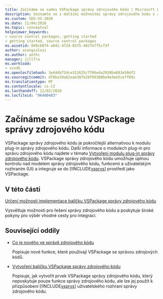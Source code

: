 ```yaml
---
title: Začínáme se sadou VSPackage správy zdrojového kódu | Microsoft Docs
description: Seznamte se s dalšími možnostmi správy zdrojového kódu v aplikaci Visual Studio a jak jsou pokročilejší alternativou k modulům plug-in pro správu zdrojového kódu.
ms.custom: SEO-VS-2020
ms.date: 11/04/2016
ms.topic: conceptual
helpviewer_keywords:
- source control packages, getting started
- getting started, source control packages
ms.assetid: 049c68f4-a041-4f24-8575-4837e7f5cf3f
author: acangialosi
ms.author: anthc
manager: jillfra
ms.workload:
- vssdk
ms.openlocfilehash: 3e444b73dce312625c7f86eda2930ba683e504f2
ms.sourcegitcommit: df6ba39a62eae387e29f89388be9e3ee5ceff69c
ms.translationtype: MT
ms.contentlocale: cs-CZ
ms.lasthandoff: 12/02/2020
ms.locfileid: "96480483"
---
```

# <a name="get-started-with-source-control-vspackages"></a>Začínáme se sadou VSPackage správy zdrojového kódu

VSPackage správy zdrojového kódu je pokročilejší alternativou k modulu plug-in správy zdrojového kódu. Další informace o modulech plug-in pro správu zdrojového kódu najdete v tématu [Vytvoření modulu plug-in správy zdrojového kódu](../../extensibility/internals/creating-a-source-control-plug-in.md). VSPackage správy zdrojového kódu umožňuje úplnou kontrolu nad modelem správy zdrojového kódu, funkcemi a uživatelským rozhraním (UI) a integruje se do [!INCLUDE[vsprvs](../../code-quality/includes/vsprvs_md.md)] prostředí jako VSPackage.

## <a name="in-this-section"></a>V této části

[Určení možnosti implementace balíčku VSPackage správy zdrojového kódu](../../extensibility/internals/determining-whether-to-implement-a-source-control-vspackage.md)

Vysvětluje možnosti pro řešení správy zdrojového kódu a poskytuje široké pokyny pro výběr vhodné cesty pro integraci.

## <a name="related-sections"></a>Související oddíly

- [Co je nového ve správě zdrojového kódu](../../extensibility/internals/what-s-new-in-source-control.md)

   Popisuje nové funkce, které používají VSPackage se správou zdrojových kódů.

- [Vytvoření balíčku VSPackage správy zdrojového kódu](../../extensibility/internals/creating-a-source-control-vspackage.md)

   Popisuje, jak vytvořit prvek VSPackage správy zdrojového kódu, který neposkytuje pouze funkce správy zdrojového kódu, ale lze jej použít k přizpůsobení [!INCLUDE[vsprvs](../../code-quality/includes/vsprvs_md.md)] uživatelského rozhraní správy zdrojového kódu.
